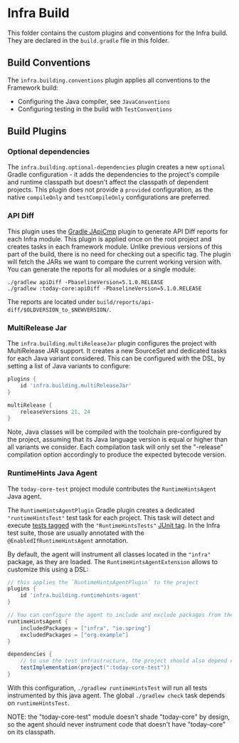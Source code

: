 # Infra Build

This folder contains the custom plugins and conventions for the Infra build.
They are declared in the `build.gradle` file in this folder.

## Build Conventions

The `infra.building.conventions` plugin applies all conventions to the Framework build:

* Configuring the Java compiler, see `JavaConventions`
* Configuring testing in the build with `TestConventions` 


## Build Plugins

### Optional dependencies

The `infra.building.optional-dependencies` plugin creates a new `optional`
Gradle configuration - it adds the dependencies to the project's compile and runtime classpath
but doesn't affect the classpath of dependent projects.
This plugin does not provide a `provided` configuration, as the native `compileOnly` and `testCompileOnly`
configurations are preferred.

### API Diff

This plugin uses the [Gradle JApiCmp](https://github.com/melix/japicmp-gradle-plugin) plugin
to generate API Diff reports for each Infra module. This plugin is applied once on the root
project and creates tasks in each framework module. Unlike previous versions of this part of the build,
there is no need for checking out a specific tag. The plugin will fetch the JARs we want to compare the
current working version with. You can generate the reports for all modules or a single module:

```
./gradlew apiDiff -PbaselineVersion=5.1.0.RELEASE
./gradlew :today-core:apiDiff -PbaselineVersion=5.1.0.RELEASE
```      

The reports are located under `build/reports/api-diff/$OLDVERSION_to_$NEWVERSION/`.

### MultiRelease Jar

The `infra.building.multiReleaseJar` plugin configures the project with MultiRelease JAR support.
It creates a new SourceSet and dedicated tasks for each Java variant considered.
This can be configured with the DSL, by setting a list of Java variants to configure:

```groovy
plugins {
    id 'infra.building.multiReleaseJar'
}

multiRelease {
	releaseVersions 21, 24
}
```

Note, Java classes will be compiled with the toolchain pre-configured by the project, assuming that its
Java language version is equal or higher than all variants we consider. Each compilation task will only
set the "-release" compilation option accordingly to produce the expected bytecode version.


### RuntimeHints Java Agent

The `today-core-test` project module contributes the `RuntimeHintsAgent` Java agent.

The `RuntimeHintsAgentPlugin` Gradle plugin creates a dedicated `"runtimeHintsTest"` test task for each project.
This task will detect and execute [tests tagged](https://junit.org/junit5/docs/current/user-guide/#running-tests-build-gradle)
with the `"RuntimeHintsTests"` [JUnit tag](https://junit.org/junit5/docs/current/user-guide/#running-tests-tags).
In the Infra test suite, those are usually annotated with the `@EnabledIfRuntimeHintsAgent` annotation.

By default, the agent will instrument all classes located in the `"infra"` package, as they are loaded.
The `RuntimeHintsAgentExtension` allows to customize this using a DSL:

```groovy
// this applies the `RuntimeHintsAgentPlugin` to the project
plugins {
	id 'infra.building.runtimehints-agent'
}

// You can configure the agent to include and exclude packages from the instrumentation process.
runtimeHintsAgent {
	includedPackages = ["infra", "io.spring"]
	excludedPackages = ["org.example"]
}

dependencies {
    // to use the test infrastructure, the project should also depend on the "today-core-test" module
	testImplementation(project(":today-core-test"))
}
```

With this configuration, `./gradlew runtimeHintsTest` will run all tests instrumented by this java agent.
The global `./gradlew check` task depends on `runtimeHintsTest`.            

NOTE: the "today-core-test" module doesn't shade "today-core" by design, so the agent should never instrument
code that doesn't have "today-core" on its classpath.